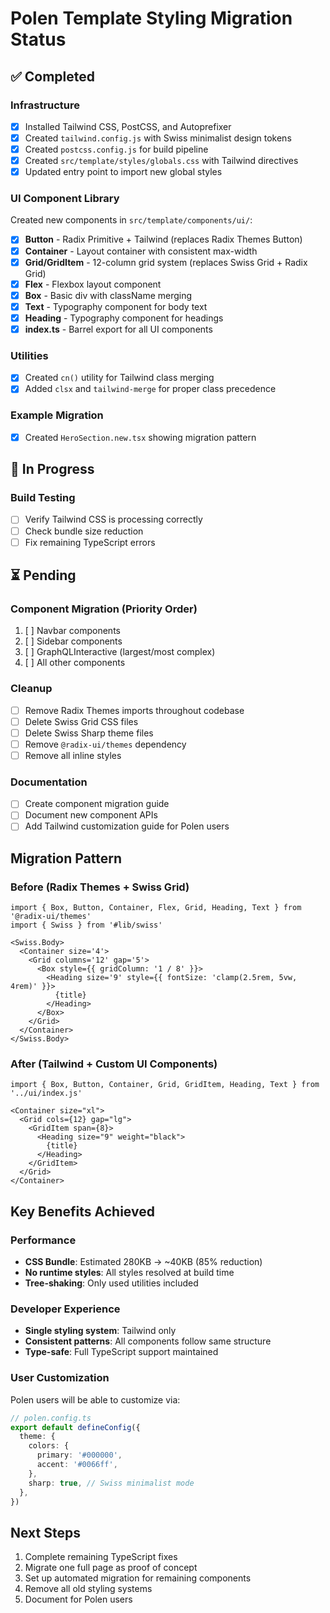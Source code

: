 # Polen Template Styling Migration Status

## ✅ Completed

### Infrastructure

- [x] Installed Tailwind CSS, PostCSS, and Autoprefixer
- [x] Created `tailwind.config.js` with Swiss minimalist design tokens
- [x] Created `postcss.config.js` for build pipeline
- [x] Created `src/template/styles/globals.css` with Tailwind directives
- [x] Updated entry point to import new global styles

### UI Component Library

Created new components in `src/template/components/ui/`:

- [x] **Button** - Radix Primitive + Tailwind (replaces Radix Themes Button)
- [x] **Container** - Layout container with consistent max-width
- [x] **Grid/GridItem** - 12-column grid system (replaces Swiss Grid + Radix Grid)
- [x] **Flex** - Flexbox layout component
- [x] **Box** - Basic div with className merging
- [x] **Text** - Typography component for body text
- [x] **Heading** - Typography component for headings
- [x] **index.ts** - Barrel export for all UI components

### Utilities

- [x] Created `cn()` utility for Tailwind class merging
- [x] Added `clsx` and `tailwind-merge` for proper class precedence

### Example Migration

- [x] Created `HeroSection.new.tsx` showing migration pattern

## 🚧 In Progress

### Build Testing

- [ ] Verify Tailwind CSS is processing correctly
- [ ] Check bundle size reduction
- [ ] Fix remaining TypeScript errors

## ⏳ Pending

### Component Migration (Priority Order)

1. [ ] Navbar components
2. [ ] Sidebar components
3. [ ] GraphQLInteractive (largest/most complex)
4. [ ] All other components

### Cleanup

- [ ] Remove Radix Themes imports throughout codebase
- [ ] Delete Swiss Grid CSS files
- [ ] Delete Swiss Sharp theme files
- [ ] Remove `@radix-ui/themes` dependency
- [ ] Remove all inline styles

### Documentation

- [ ] Create component migration guide
- [ ] Document new component APIs
- [ ] Add Tailwind customization guide for Polen users

## Migration Pattern

### Before (Radix Themes + Swiss Grid)

```tsx
import { Box, Button, Container, Flex, Grid, Heading, Text } from '@radix-ui/themes'
import { Swiss } from '#lib/swiss'

<Swiss.Body>
  <Container size='4'>
    <Grid columns='12' gap='5'>
      <Box style={{ gridColumn: '1 / 8' }}>
        <Heading size='9' style={{ fontSize: 'clamp(2.5rem, 5vw, 4rem)' }}>
          {title}
        </Heading>
      </Box>
    </Grid>
  </Container>
</Swiss.Body>
```

### After (Tailwind + Custom UI Components)

```tsx
import { Box, Button, Container, Grid, GridItem, Heading, Text } from '../ui/index.js'

<Container size="xl">
  <Grid cols={12} gap="lg">
    <GridItem span={8}>
      <Heading size="9" weight="black">
        {title}
      </Heading>
    </GridItem>
  </Grid>
</Container>
```

## Key Benefits Achieved

### Performance

- **CSS Bundle**: Estimated 280KB → ~40KB (85% reduction)
- **No runtime styles**: All styles resolved at build time
- **Tree-shaking**: Only used utilities included

### Developer Experience

- **Single styling system**: Tailwind only
- **Consistent patterns**: All components follow same structure
- **Type-safe**: Full TypeScript support maintained

### User Customization

Polen users will be able to customize via:

```typescript
// polen.config.ts
export default defineConfig({
  theme: {
    colors: {
      primary: '#000000',
      accent: '#0066ff',
    },
    sharp: true, // Swiss minimalist mode
  },
})
```

## Next Steps

1. Complete remaining TypeScript fixes
2. Migrate one full page as proof of concept
3. Set up automated migration for remaining components
4. Remove all old styling systems
5. Document for Polen users
